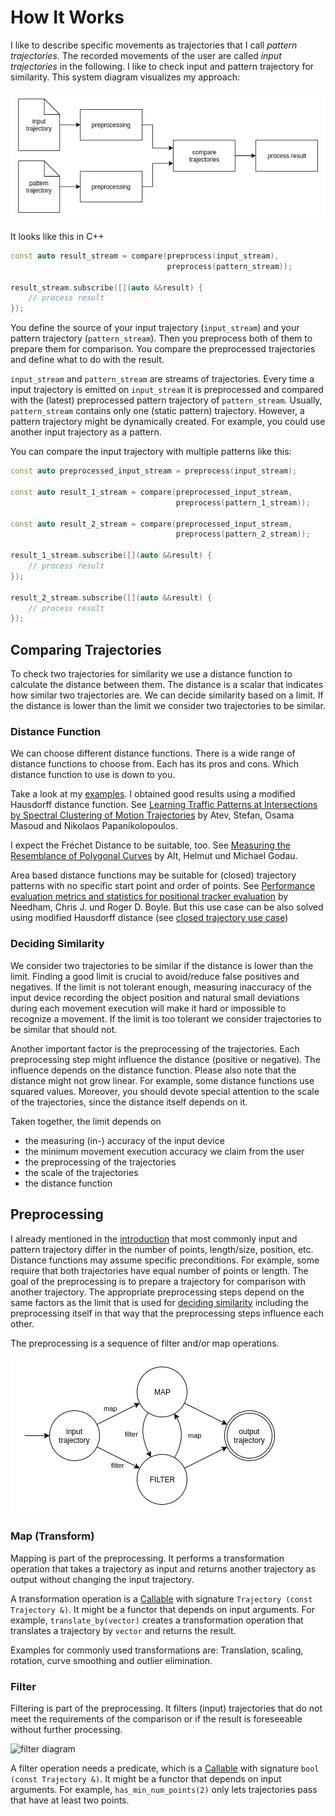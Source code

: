 # How It Works

I like to describe specific movements as trajectories that I call _pattern trajectories_.
The recorded movements of the user are called _input trajectories_ in the following.
I like to check input and pattern trajectory for similarity.
This system diagram visualizes my approach:

![system diagram](img/system-diagram.png)

It looks like this in C++

```c++
const auto result_stream = compare(preprocess(input_stream),
                                   preprocess(pattern_stream));

result_stream.subscribe([](auto &&result) {
    // process result
});
```

You define the source of your input trajectory (`input_stream`) and your pattern trajectory (`pattern_stream`).
Then you preprocess both of them to prepare them for comparison.
You compare the preprocessed trajectories and define what to do with the result.

`input_stream` and `pattern_stream` are streams of trajectories.
Every time a input trajectory is emitted on `input_stream` it is preprocessed and
compared with the (latest) preprocessed pattern trajectory of `pattern_stream`.
Usually, `pattern_stream` contains only one (static pattern) trajectory.
However, a pattern trajectory might be dynamically created.
For example, you could use another input trajectory as a pattern.

You can compare the input trajectory with multiple patterns like this:

```c++
const auto preprocessed_input_stream = preprocess(input_stream);

const auto result_1_stream = compare(preprocessed_input_stream,
                                     preprocess(pattern_1_stream));

const auto result_2_stream = compare(preprocessed_input_stream,
                                     preprocess(pattern_2_stream));

result_1_stream.subscribe([](auto &&result) {
    // process result
});

result_2_stream.subscribe([](auto &&result) {
    // process result
});
```


## Comparing Trajectories

To check two trajectories for similarity we use a distance function to calculate the distance between them.
The distance is a scalar that indicates how similar two trajectories are.
We can decide similarity based on a limit. 
If the distance is lower than the limit we consider two trajectories to be similar.


### Distance Function

We can choose different distance functions.
There is a wide range of distance functions to choose from.
Each has its pros and cons.
Which distance function to use is down to you.

Take a look at my [examples](examples.md).
I obtained good results using a modified Hausdorff distance function. See [Learning Traffic Patterns at Intersections by Spectral Clustering of Motion Trajectories](https://pdfs.semanticscholar.org/e422/b3bcf04a0f9ace1a4ea2b8be583831eec547.pdf)
by Atev, Stefan, Osama Masoud and Nikolaos Papanikolopoulos.

I expect the Fréchet Distance to be suitable, too.
See [Measuring the Resemblance of Polygonal Curves](http://dl.acm.org/citation.cfm?id=142699)
by Alt, Helmut und Michael Godau.

Area based distance functions may be suitable for (closed) trajectory patterns with
no specific start point and order of points.
See [Performance evaluation metrics and statistics for positional tracker evaluation](http://ai2-s2-pdfs.s3.amazonaws.com/e686/72c74d44fab77c60c35f015b9e22acc86f91.pdf)
by Needham, Chris J. und Roger D. Boyle.
But this use case can be also solved using modified Hausdorff distance (see
[closed trajectory use case](user-stories.md#closed-trajectory))

### Deciding Similarity

We consider two trajectories to be similar if the distance is lower than the limit.
Finding a good limit is crucial to avoid/reduce false positives and negatives.
If the limit is not tolerant enough, measuring inaccuracy of the input device recording the object position and
natural small deviations during each movement execution will make it hard or impossible to recognize a movement.
If the limit is too tolerant we consider trajectories to be similar that should not.

Another important factor is the preprocessing of the trajectories.
Each preprocessing step might influence the distance (positive or negative).
The influence depends on the distance function.
Please also note that the distance might not grow linear.
For example, some distance functions use squared values.
Moreover, you should devote special attention to the scale of the trajectories,
since the distance itself depends on it.

Taken together, the limit depends on

- the measuring (in-) accuracy of the input device
- the minimum movement execution accuracy we claim from the user 
- the preprocessing of the trajectories
- the scale of the trajectories
- the distance function


## Preprocessing

I already mentioned in the [introduction](../README.md) that most commonly input and pattern trajectory
differ in the number of points, length/size, position, etc.
Distance functions may assume specific preconditions.
For example, some require that both trajectories have equal number of points or length.
The goal of the preprocessing is to prepare a trajectory for comparison with another trajectory.
The appropriate preprocessing steps depend on the same factors as
the limit that is used for [deciding similarity](#deciding-similarity)
including the preprocessing itself in that way that the preprocessing steps influence each other.

The preprocessing is a sequence of filter and/or map operations.

![preprocessing diagram](img/preprocessing.png) 


### Map (Transform)

Mapping is part of the preprocessing.
It performs a transformation operation that takes a trajectory as input and returns another trajectory as output
without changing the input trajectory.

A transformation operation is a [Callable][Callable] with signature `Trajectory (const Trajectory &)`.
It might be a functor that depends on input arguments.
For example, `translate_by(vector)` creates a transformation operation that translates a trajectory by `vector` and
returns the result.

Examples for commonly used transformations are:
Translation, scaling, rotation, curve smoothing and outlier elimination.

[Callable]: http://en.cppreference.com/w/cpp/concept/Callable


### Filter

Filtering is part of the preprocessing.
It filters (input) trajectories that do not meet the requirements of the comparison or
if the result is foreseeable without further processing.

![filter diagram](http://reactivex.io/documentation/operators/images/filter.png)

A filter operation needs a predicate, which is a [Callable] with signature `bool (const Trajectory &)`.
It might be a functor that depends on input arguments.
For example, `has_min_num_points(2)` only lets trajectories pass that have at least two points.
